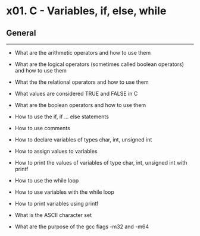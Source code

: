 # x01. C - Variables, if, else, while


## General


---
* What are the arithmetic operators and how to use them

* What are the logical operators (sometimes called boolean operators) and how to use them

* What the the relational operators and how to use them

* What values are considered TRUE and FALSE in C

* What are the boolean operators and how to use them

* How to use the if, if ... else statements

* How to use comments

* How to declare variables of types char, int, unsigned int

* How to assign values to variables

* How to print the values of variables of type char, int, unsigned int with printf

* How to use the while loop

* How to use variables with the while loop

* How to print variables using printf

* What is the ASCII character set

* What are the purpose of the gcc flags -m32 and -m64

